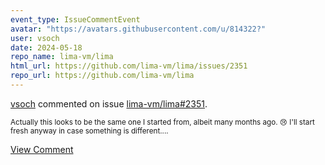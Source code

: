 ```yaml
---
event_type: IssueCommentEvent
avatar: "https://avatars.githubusercontent.com/u/814322?"
user: vsoch
date: 2024-05-18
repo_name: lima-vm/lima
html_url: https://github.com/lima-vm/lima/issues/2351
repo_url: https://github.com/lima-vm/lima
---
```


<a href='https://github.com/vsoch' target='_blank'>vsoch</a> commented on issue <a href='https://github.com/lima-vm/lima/issues/2351' target='_blank'>lima-vm/lima#2351</a>.

<small>Actually this looks to be the same one I started from, albeit many months ago. :cry: I'll start fresh anyway in case something is different....</small>

<a href='https://github.com/lima-vm/lima/issues/2351' target='_blank'>View Comment</a>